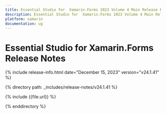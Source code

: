 ```yaml
---
title: Essential Studio for  Xamarin.Forms 2023 Volume 4 Main Release Release Notes  
description: Essential Studio for  Xamarin.Forms 2023 Volume 4 Main Release Release Notes  
platform: xamarin
documentation: ug
---
```


# Essential Studio for  Xamarin.Forms  Release Notes  

{% include release-info.html date="December 15, 2023"  version="v24.1.41" %} 

{% directory path: _includes/release-notes/v24.1.41 %}

{% include {{file.url}} %}

{% enddirectory %}